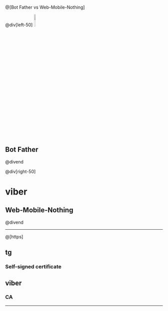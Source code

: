 @[Bot Father vs Web-Mobile-Nothing]

@div[left-50]
<img src="https://upload.wikimedia.org/wikipedia/commons/8/82/Telegram_logo.svg" width="10%" />


<h2>Bot Father</h2>
@divend

@div[right-50]
<h1>viber</h1>
<h2>Web-Mobile-Nothing</h2>
@divend

---

@[https]

<span class="left">

## tg

### Self-signed certificate
</span>
<span class="right">

## viber

### CA
</span>

---
